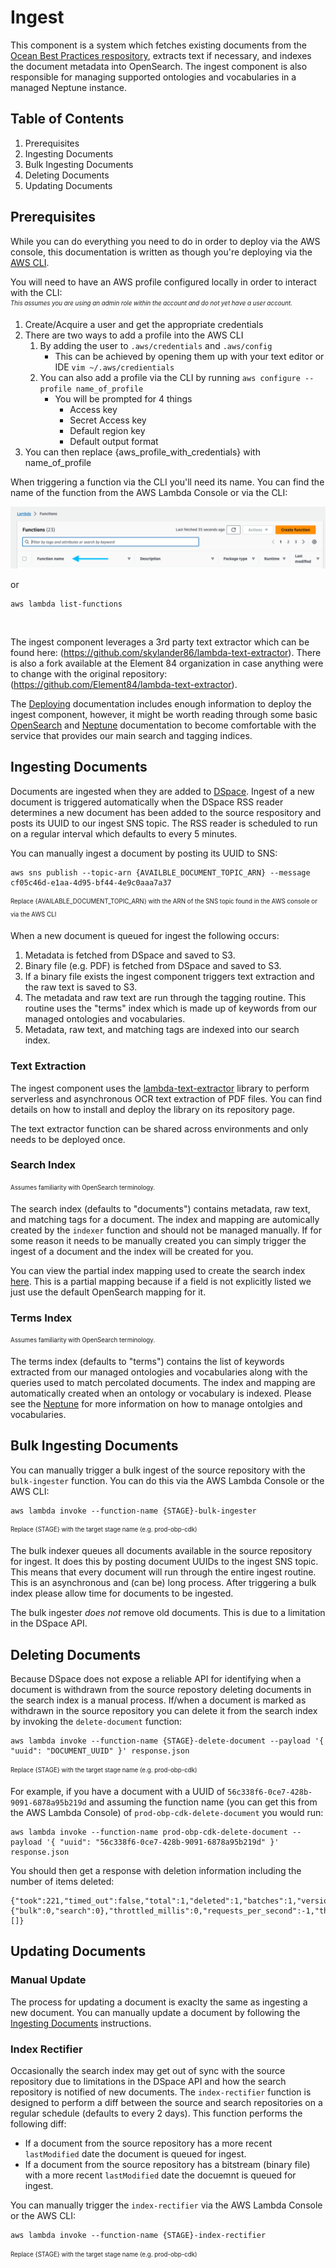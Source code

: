 # Ingest

This component is a system which fetches existing documents from the [Ocean Best Practices respository](https://repository.oceanbestpractices.org/), extracts text if necessary, and indexes the document metadata into OpenSearch. The ingest component is also responsible for managing supported ontologies and vocabularies in a managed Neptune instance.

## Table of Contents

1. Prerequisites
2. Ingesting Documents
3. Bulk Ingesting Documents
4. Deleting Documents
5. Updating Documents

## Prerequisites

While you can do everything you need to do in order to deploy via the AWS console, this documentation is written as though you're deploying via the [AWS CLI](https://docs.aws.amazon.com/cli/latest/userguide/cli-chap-install.html).

You will need to have an AWS profile configured locally in order to interact with the CLI:<br>
<sub><sup>_This assumes you are using an admin role within the account and do not yet have a user account._</sup></sub>

1. Create/Acquire a user and get the appropriate credentials
2. There are two ways to add a profile into the AWS CLI
    1. By adding the user to `.aws/credentials` and `.aws/config`
        - This can be achieved by opening them up with your text editor or IDE `vim ~/.aws/credientials`
    2. You can also add a profile via the CLI by running `aws configure --profile name_of_profile`
        - You will be prompted for 4 things
            - Access key
            - Secret Access key
            - Default region key
            - Default output format
3. You can then replace {aws_profile_with_credentials} with name_of_profile

When triggering a function via the CLI you'll need its name. You can find the name of the function from the AWS Lambda Console or via the CLI:

![Lambda console - Function Name](../images/lambda-console-function-name.png)

or

```shell
aws lambda list-functions
```
<br>

The ingest component leverages a 3rd party text extractor which can be found here: (<https://github.com/skylander86/lambda-text-extractor>). There is also a fork available at the Element 84 organization in case anything were to change with the original repository: (<https://github.com/Element84/lambda-text-extractor>).

The [Deploying](../cdk/README.md) documentation includes enough information to deploy the ingest component, however, it might be worth reading through some basic [OpenSearch](https://www.elastic.co/guide/index.html) and [Neptune](https://aws.amazon.com/neptune/) documentation to become comfortable with the service that provides our main search and tagging indices.

## Ingesting Documents

Documents are ingested when they are added to [DSpace](https://repository.oceanbestpractices.org). Ingest of a new document is triggered automatically when the DSpace RSS reader determines a new document has been added to the source respository and posts its UUID to our ingest SNS topic. The RSS reader is scheduled to run on a regular interval which defaults to every 5 minutes.

You can manually ingest a document by posting its UUID to SNS:

```shell
aws sns publish --topic-arn {AVAILBLE_DOCUMENT_TOPIC_ARN} --message cf05c46d-e1aa-4d95-bf44-4e9c0aaa7a37
```
<sub><sup>Replace {AVAILABLE_DOCUMENT_TOPIC_ARN} with the ARN of the SNS topic found in the AWS console or via the AWS CLI</sub></sup>

When a new document is queued for ingest the following occurs:

1. Metadata is fetched from DSpace and saved to S3.
2. Binary file (e.g. PDF) is fetched from DSpace and saved to S3.
3. If a binary file exists the ingest component triggers text extraction and the raw text is saved to S3.
4. The metadata and raw text are run through the tagging routine. This routine uses the "terms" index which is made up of keywords from our managed ontologies and vocabularies.
5. Metadata, raw text, and matching tags are indexed into our search index.

### Text Extraction

The ingest component uses the [lambda-text-extractor](https://github.com/Element84/lambda-text-extractor) library to perform serverless and asynchronous OCR text extraction of PDF files. You can find details on how to install and deploy the library on its repository page.

The text extractor function can be shared across environments and only needs to be deployed once.

### Search Index
<sub><sup>Assumes familiarity with OpenSearch terminology.</sup></sub>

The search index (defaults to "documents") contains metadata, raw text, and matching tags for a document. The index and mapping are automically created by the `indexer` function and should not be managed manually. If for some reason it needs to be manually created you can simply trigger the ingest of a document and the index will be created for you.

You can view the partial index mapping used to create the search index [here](../lib/documents-mapping.ts). This is a partial mapping because if a field is not explicitly listed we just use the default OpenSearch mapping for it.

### Terms Index
<sub><sup>Assumes familiarity with OpenSearch terminology.</sup></sub>

The terms index (defaults to "terms") contains the list of keywords extracted from our managed ontologies and vocabularies along with the queries used to match percolated documents. The index and mapping are automatically created when an ontology or vocabulary is indexed. Please see the [Neptune](../neptune-bulk-loader/README.md) for more information on how to manage ontolgies and vocabularies.

## Bulk Ingesting Documents

You can manually trigger a bulk ingest of the source repository with the `bulk-ingester` function. You can do this via the AWS Lambda Console or the AWS CLI:

```shell
aws lambda invoke --function-name {STAGE}-bulk-ingester
```
<sub><sup>Replace {STAGE} with the target stage name (e.g. prod-obp-cdk)</sup></sub>

The bulk indexer queues all documents available in the source repository for ingest. It does this by posting document UUIDs to the ingest SNS topic. This means that every document will run through the entire ingest routine. This is an asynchronous and (can be) long process. After triggering a bulk index please allow time for documents to be ingested.

The bulk ingester *does not* remove old documents. This is due to a limitation in the DSpace API.

## Deleting Documents

Because DSpace does not expose a reliable API for identifying when a document is withdrawn from the source repostory deleting documents in the search index is a manual process. If/when a document is marked as withdrawn in the source repository you can delete it from the search index by invoking the `delete-document` function:

```shell
aws lambda invoke --function-name {STAGE}-delete-document --payload '{ "uuid": "DOCUMENT_UUID" }' response.json
```
<sub><sup>Replace {STAGE} with the target stage name (e.g. prod-obp-cdk)</sup></sub>

For example, if you have a document with a UUID of `56c338f6-0ce7-428b-9091-6878a95b219d` and assuming the function name (you can get this from the AWS Lambda Console) of `prod-obp-cdk-delete-document` you would run:

```shell
aws lambda invoke --function-name prod-obp-cdk-delete-document --payload '{ "uuid": "56c338f6-0ce7-428b-9091-6878a95b219d" }' response.json
```

You should then get a response with deletion information including the number of items deleted:

```shell
{"took":221,"timed_out":false,"total":1,"deleted":1,"batches":1,"version_conflicts":0,"noops":0,"retries":{"bulk":0,"search":0},"throttled_millis":0,"requests_per_second":-1,"throttled_until_millis":0,"failures":[]}
```

## Updating Documents

### Manual Update

The process for updating a document is exaclty the same as ingesting a new document. You can manually update a document by following the [Ingesting Documents](#ingesting-documents) instructions.
### Index Rectifier

Occasionally the search index may get out of sync with the source repository due to limitations in the DSpace API and how the search repository is notified of new documents. The `index-rectifier` function is designed to perform a diff between the source and search repositories on a regular schedule (defaults to every 2 days). This function performs the following diff:

- If a document from the source repository has a more recent `lastModified` date the document is queued for ingest.
- If a document from the source repository has a bitstream (binary file) with a more recent `lastModified` date the docuemnt is queued for ingest.

You can manually trigger the `index-rectifier` via the AWS Lambda Console or the AWS CLI:

```shell
aws lambda invoke --function-name {STAGE}-index-rectifier
```
<sub><sup>Replace {STAGE} with the target stage name (e.g. prod-obp-cdk)</sup></sub>
